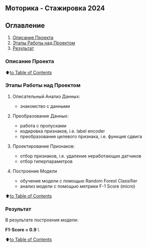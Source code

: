 ## **Моторика - Стажировка 2024**

## Оглавление
1. [Описание Проекта](README.md#описание-проекта)
2. [Этапы Работы над Проектом](README.md#этапы-работы-над-проектом)
3. [Результат](README.md#результат)


### Описание Проекта


:arrow_up:[to Table of Contents](README.md#оглавление)


### Этапы Работы над Проектом

1. Описательный Анализ Данных:
   - знакомство с данными

2. Преобразование Данных:
   - работа с пропусками
   - кодировка признаков, i.e. label encoder
   - преобразование целевого признака, i.e. функция сдвига

4. Проектирование Признаков:
   - отбор признаков, i.e. удаление неработающих датчиков
   - отбор гиперпараметров

5. Построение Модели
   - обучение модели с помощью Random Forest Classifier
   - анализ модели с помощью метрики F-1 Score (micro)


:arrow_up:[to Table of Contents](README.md#оглавление)


### Результат
В результате построения модели:

**F1-Score = 0.9** \


:arrow_up:[to Table of Contents](README.md#оглавление)
